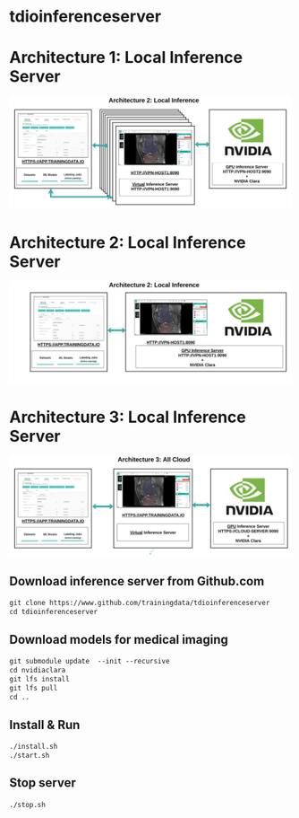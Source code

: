 # tdioinferenceserver

# Architecture 1: Local Inference Server
![Architecture 1](https://github.com/trainingdata/tdioinferenceserver/blob/master/documentation/static/images/Architecture1.png)

# Architecture 2: Local Inference Server
![Architecture 2](https://github.com/trainingdata/tdioinferenceserver/blob/master/documentation/static/images/Architecture2.png)

# Architecture 3: Local Inference Server
![Architecture 3](https://github.com/trainingdata/tdioinferenceserver/blob/master/documentation/static/images/Architecture3.png)


## Download inference server from Github.com
```
git clone https://www.github.com/trainingdata/tdioinferenceserver
cd tdioinferenceserver
```

## Download models for medical imaging
```
git submodule update  --init --recursive
cd nvidiaclara
git lfs install
git lfs pull
cd ..
```

## Install & Run
```
./install.sh
./start.sh
```

## Stop server
```
./stop.sh
```
